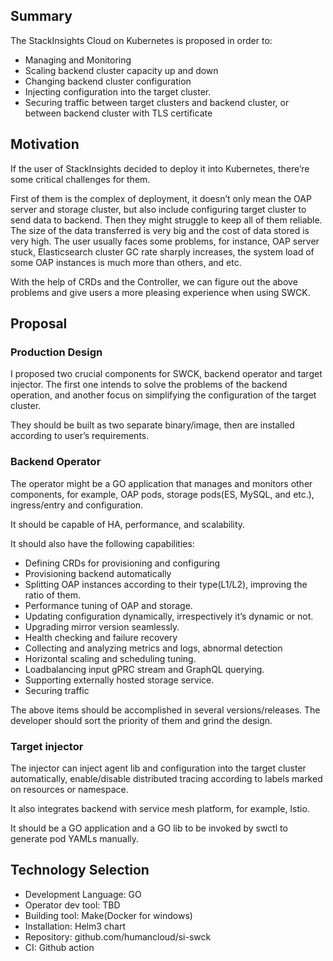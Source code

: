 ## Summary
The StackInsights Cloud on Kubernetes is proposed in order to:

 * Managing and Monitoring 
 * Scaling backend cluster capacity up and down
 * Changing backend cluster configuration
 * Injecting configuration into the target cluster.
 * Securing traffic between target clusters and backend cluster, or between backend cluster with TLS certificate
## Motivation
If the user of StackInsights decided to deploy it into Kubernetes, there’re some critical challenges for them. 

First of them is the complex of deployment, it doesn’t only mean the OAP server and storage cluster, but also include configuring target cluster to send data to backend. Then they might struggle to keep all of them reliable. The size of the data transferred is very big and the cost of data stored is very high. The user usually faces some problems, for instance, OAP server stuck, Elasticsearch cluster GC rate sharply increases, the system load of some OAP instances is much more than others, and etc.

With the help of CRDs and the Controller, we can figure out the above problems and give users a more pleasing experience when using SWCK.

## Proposal

### Production Design

I proposed two crucial components for SWCK, backend operator and target injector. The first one intends to solve the problems of the backend operation, and another focus on simplifying the configuration of the target cluster.

They should be built as two separate binary/image, then are installed according to user’s requirements. 

### Backend Operator

The operator might be a GO application that manages and monitors other components, for example, OAP pods, storage pods(ES, MySQL, and etc.), ingress/entry and configuration.

It should be capable of HA, performance, and scalability.

It should also have the following capabilities:

 * Defining CRDs for provisioning and configuring
 * Provisioning backend automatically
 * Splitting OAP instances according to their type(L1/L2), improving the ratio of them.
 * Performance tuning of OAP and storage.
 * Updating configuration dynamically, irrespectively it’s dynamic or not.
 * Upgrading mirror version seamlessly.
 * Health checking and failure recovery
 * Collecting and analyzing metrics and logs, abnormal detection
 * Horizontal scaling and scheduling tuning.
 * Loadbalancing input gPRC stream and GraphQL querying. 
 * Supporting externally hosted storage service.
 * Securing traffic

The above items should be accomplished in several versions/releases. The developer should sort the priority of them and grind the design.

### Target injector

The injector can inject agent lib and configuration into the target cluster automatically, enable/disable distributed tracing according to labels marked on resources or namespace.

It also integrates backend with service mesh platform, for example, Istio.

It should be a GO application and a GO lib to be invoked by swctl to generate pod YAMLs manually.

## Technology Selection

 * Development Language: GO
 * Operator dev tool: TBD
 * Building tool: Make(Docker for windows)
 * Installation: Helm3 chart
 * Repository: github.com/humancloud/si-swck
 * CI: Github action
